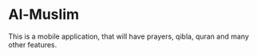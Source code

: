 # Al-Muslim
This is a mobile application, that will have prayers, qibla, quran and many other features.
